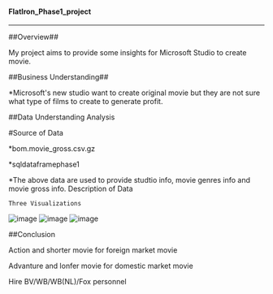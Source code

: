 #### FlatIron_Phase1_project
---

##Overview##

My project aims to provide some insights for Microsoft Studio to create movie.

##Business Understanding##

*Microsoft's new studio want to create original movie but they are not sure what type of films to create to generate profit.

##Data Understanding Analysis

#Source of Data

*bom.movie_gross.csv.gz

*sqldataframephase1

*The above data are used to provide studtio info, movie genres info and movie gross info.
    Description of Data

    Three Visualizations

![image](https://user-images.githubusercontent.com/65572411/172056866-9beb8a6a-79f4-4484-b393-cf0a6c3825fc.png)
![image](https://user-images.githubusercontent.com/65572411/172056909-7bdc0d81-3372-4606-94ee-57f03adc81c5.png)
![image](https://user-images.githubusercontent.com/65572411/172056932-8c83edf0-861c-4120-8808-32830bb20738.png)

##Conclusion

Action and shorter movie for foreign market movie

Advanture and lonfer movie for domestic market movie

Hire BV/WB/WB(NL)/Fox personnel
